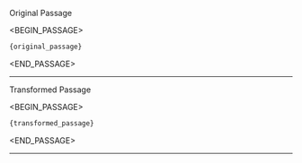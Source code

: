 Original Passage

<BEGIN_PASSAGE>
```markdown
{original_passage}
```
<END_PASSAGE>

---

Transformed Passage

<BEGIN_PASSAGE>
```markdown
{transformed_passage}
```
<END_PASSAGE>
  
---
